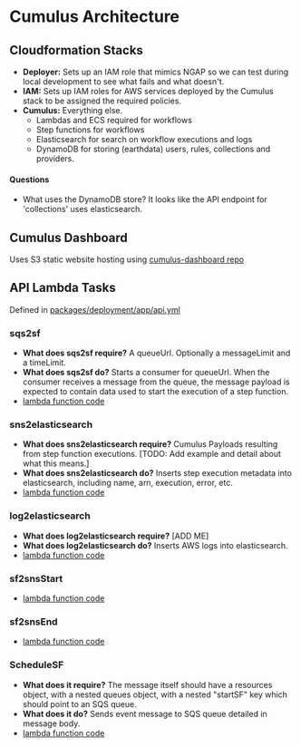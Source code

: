# Cumulus Architecture

## Cloudformation Stacks

* **Deployer:** Sets up an IAM role that mimics NGAP so we can test during local development to see what fails and what doesn't.
* **IAM:** Sets up IAM roles for AWS services deployed by the Cumulus stack to be assigned the required policies.
* **Cumulus:** Everything else.
    * Lambdas and ECS required for workflows
    * Step functions for workflows
    * Elasticsearch for search on workflow executions and logs
    * DynamoDB for storing (earthdata) users, rules, collections and providers.

#### Questions

* What uses the DynamoDB store? It looks like the API endpoint for 'collections' uses elasticsearch.

## Cumulus Dashboard

Uses S3 static website hosting using [cumulus-dashboard repo](https://github.com/cumulus-nasa/cumulus-dashboard)

## API Lambda Tasks

Defined in [packages/deployment/app/api.yml](https://github.com/cumulus-nasa/cumulus/blob/master/packages/deployment/app/api.yml)

### sqs2sf

* **What does sqs2sf require?** A queueUrl. Optionally a messageLimit and a timeLimit.
* **What does sqs2sf do?** Starts a consumer for queueUrl. When the consumer receives a message from the queue, the message payload is expected to contain data used to start the execution of a step function.
* [lambda function code](https://github.com/cumulus-nasa/cumulus/blob/master/daac-ops-api/lambdas/sf-starter.js)

### sns2elasticsearch

* **What does sns2elasticsearch require?** Cumulus Payloads resulting from step function executions. [TODO: Add example and detail about what this means.]
* **What does sns2elasticsearch do?** Inserts step execution metadata into elasticsearch, including name, arn, execution, error, etc.
* [lambda function code](https://github.com/cumulus-nasa/cumulus/blob/master/daac-ops-api/es/indexer.js#L378-L395)

### log2elasticsearch

* **What does log2elasticsearch require?** [ADD ME]
* **What does log2elasticsearch do?** Inserts AWS logs into elasticsearch.
* [lambda function code](https://github.com/cumulus-nasa/cumulus/blob/master/daac-ops-api/es/indexer.js#L360-L376)

### sf2snsStart

* [lambda function code](https://github.com/cumulus-nasa/cumulus/blob/master/daac-ops-api/lambdas/sf-sns-broadcast.js)

### sf2snsEnd

* [lambda function code](https://github.com/cumulus-nasa/cumulus/blob/master/daac-ops-api/lambdas/sf-sns-broadcast.js)

### ScheduleSF

* **What does it require?** The message itself should have a resources object, with a nested queues object, with a nested "startSF" key which should point to an SQS queue.
* **What does it do?** Sends event message to SQS queue detailed in message body.
* [lambda function code](https://github.com/cumulus-nasa/cumulus/blob/master/daac-ops-api/lambdas/sf-scheduler.js)

